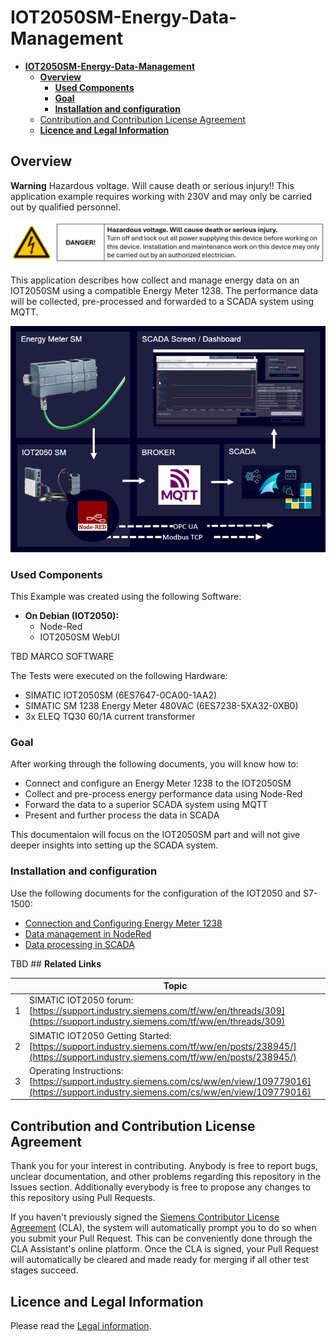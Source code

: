 # **IOT2050SM-Energy-Data-Management**

- [**IOT2050SM-Energy-Data-Management**](#iot2050sm-energy-data-management)
  - [**Overview**](#overview)
    - [**Used Components**](#used-components)
    - [**Goal**](#goal)
    - [**Installation and configuration**](#installation-and-configuration)
  - [Contribution and Contribution License Agreement](#contribution-and-contribution-license-agreement)
  - [**Licence and Legal Information**](#licence-and-legal-information)

## **Overview**

**Warning** Hazardous voltage. Will cause death or serious injury!! This application example requires working with 230V and may only be carried out by qualified personnel.

![!!DANGER! Hazardous voltage. Will cause death or serious injury!! Turn off and lock out all power supplying this device before working on this device. Installation and maintenance work on this device may only be carried out by an authorized electrician. The exemplary structure is only for inspiration and may not be copied 1:1 without expert assessment.](docs\graphics\0-0-voltage-warning.png)

This application describes how collect and manage energy data on an IOT2050SM using a compatible Energy Meter 1238. The performance data will be collected, pre-processed and forwarded to a SCADA system using MQTT.

![Overview](docs/graphics/1-1-overview.png)

### **Used Components**

This Example was created using the following Software:

- **On Debian (IOT2050):**
  - Node-Red
  - IOT2050SM WebUI

TBD MARCO SOFTWARE

The Tests were executed on the following Hardware:

- SIMATIC IOT2050SM (6ES7647-0CA00-1AA2)
- SIMATIC SM 1238 Energy Meter 480VAC (6ES7238-5XA32-0XB0)
- 3x ELEQ TQ30 60/1A current transformer

### **Goal**

After working through the following documents, you will know how to:

- Connect and configure an Energy Meter 1238 to the IOT2050SM
- Collect and pre-process energy performance data using Node-Red
- Forward the data to a superior SCADA system using MQTT
- Present and further process the data in SCADA

This documentaion will focus on the IOT2050SM part and will not give deeper insights into setting up the SCADA system.

### **Installation and configuration**

Use the following documents for the configuration of the IOT2050 and S7-1500:

- [Connection and Configuring Energy Meter 1238](docs/README_ConnectingEnergyMeter.md)
- [Data management in NodeRed](docs/README_DataManagementNodeRed.md)
- [Data processing in SCADA](docs/README_ScadaData.md)

TBD ## **Related Links**

||Topic|
|-|-|
|1|SIMATIC IOT2050 forum: [https://support.industry.siemens.com/tf/ww/en/threads/309](https://support.industry.siemens.com/tf/ww/en/threads/309)|
|2|SIMATIC IOT2050 Getting Started: [https://support.industry.siemens.com/tf/ww/en/posts/238945/](https://support.industry.siemens.com/tf/ww/en/posts/238945/)|
|3|Operating Instructions: [https://support.industry.siemens.com/cs/ww/en/view/109779016](https://support.industry.siemens.com/cs/ww/en/view/109779016)|

## Contribution and Contribution License Agreement

Thank you for your interest in contributing. Anybody is free to report bugs, unclear documentation, and other problems regarding this repository in the Issues section.
Additionally everybody is free to propose any changes to this repository using Pull Requests.

If you haven't previously signed the [Siemens Contributor License Agreement](https://cla-assistant.io/industrial-edge/) (CLA), the system will automatically prompt you to do so when you submit your Pull Request. This can be conveniently done through the CLA Assistant's online platform. Once the CLA is signed, your Pull Request will automatically be cleared and made ready for merging if all other test stages succeed.


## **Licence and Legal Information**

Please read the [Legal information](LICENSE.md).
